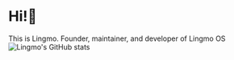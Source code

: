 # Hi!👋
This is Lingmo.
Founder, maintainer, and developer of Lingmo OS
![Lingmo's GitHub stats](https://github-readme-stats.vercel.app/api?username=lingmo-dream&show_icons=true&theme=ambient_gradient)
